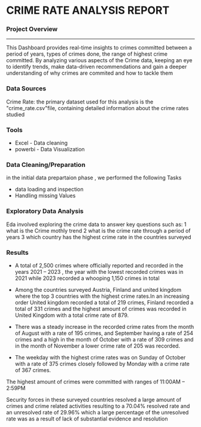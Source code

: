 # CRIME RATE ANALYSIS REPORT
### Project Overview
---

This Dashboard provides real-time insights to crimes committed between a period of years, types of crimes done, the range of highest crime committed. By analyzing various aspects of the Crime data, keeping an eye to identify trends, make data-driven recommendations and gain a deeper understanding of why crimes are commited and how to tackle them

### Data Sources
Crime Rate: the primary dataset used for this analysis is the "crime_rate.csv"file, containing detailed information about the crime rates studied

### Tools
- Excel - Data cleaning
- powerbi - Data Visualization
  
### Data Cleaning/Preparation

  in the initial data prepartaion phase , we performed the following Tasks
 - data loading and inspection
 - Handling missing Values
   
### Exploratory Data Analysis
Eda involved exploring the crime data to answer key questions such as:
1 what is the Crime mothly trend
2 what is the crime rate through a period of years
3 which country has the highest crime rate in the countries surveyed

### Results
 -  A total of 2,500 crimes where officially reported and recorded in the years 2021 – 2023 , the year with the lowest recorded crimes was in 2021 while 2023 recorded a whooping 1,150 crimes in total
 
-  Among the countries surveyed  Austria, Finland and united kingdom where the top 3 countries with the highest crime rates.In an increasing order United kingdom recorded a total of 219 crimes, Finland recorded a total of 331 crimes and the highest amount of crimes was recorded in United Kingdom with a total crime rate of 879.                                                                                                                           
 - There was a steady increase in the recorded crime rates from the month of August with a rate of 195 crimes, and September having a rate of 254 crimes and a high in the month of October with a rate of 309 crimes and in the month of November a lower crime rate of 205 was recorded.
   
 - The weekday with the highest crime rates was on Sunday of October with a rate of 375 crimes closely followed by Monday with a crime rate of 367 crimes. 

 The highest amount of crimes were committed with ranges of 11:00AM – 2:59PM
 
Security forces in these surveyed countries resolved a large amount of crimes and crime related activities resulting to a 70.04% resolved rate and an unresolved rate of 29.96% which a large percentage of the unresolved rate was as a result of lack of substantial evidence and resolution
